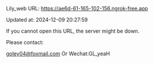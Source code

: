 Lily_web URL: https://ae6d-61-165-102-156.ngrok-free.app

Updated at: 2024-12-09 20:27:59

If you cannot open this URL, the server might be down.

Please contact: 

goley04@foxmail.com Or Wechat:GL_yeaH
